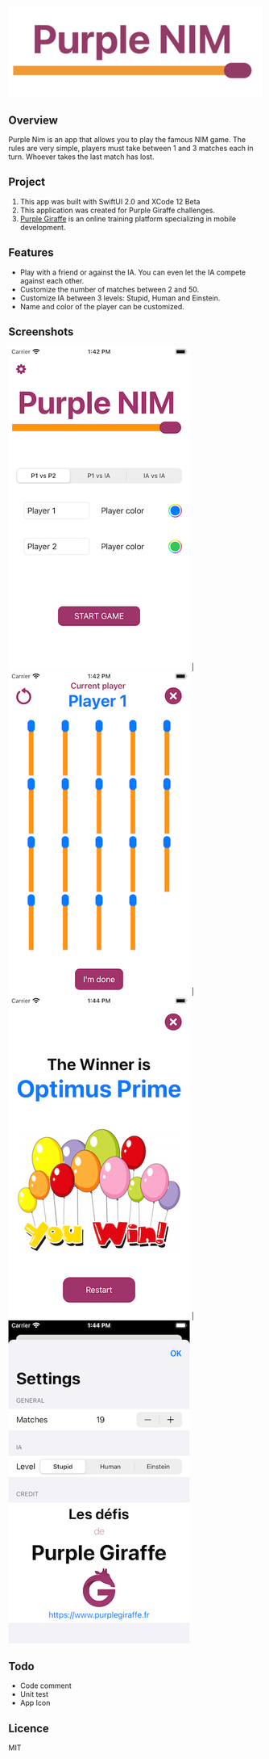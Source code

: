 
![picture](Images/mainLogo.jpeg)

##  Overview

Purple Nim is an app that allows you to play the famous NIM game. The rules are very simple, players must take between 1 and 3 matches each in turn. Whoever takes the last match has lost. 

## Project 
1. This app was built with SwiftUI 2.0 and XCode 12 Beta
2. This application was created for Purple Giraffe challenges.    
3. [ Purple Giraffe]("https://purplegiraffe.fr") is an online training platform specializing in mobile development.   
  
## Features

*  Play with a friend or against the IA. You can even let the IA compete against each other. 
*  Customize the number of matches between 2 and 50. 
*  Customize IA between 3 levels: Stupid, Human and Einstein.
*  Name and color of the player can be customized.

## Screenshots

![picture](Images/Screenshots/1.png) | ![picture](Images/Screenshots/2.png) | ![picture](Images/Screenshots/3.png) | ![picture](Images/Screenshots/4.png)

## Todo 

*  Code comment
*  Unit test
*  App Icon 

## Licence 

MIT 




